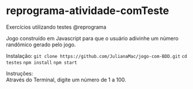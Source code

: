 # reprograma-atividade-comTeste
Exercícios utilizando testes @reprograma


Jogo construído em Javascript para que o usuário adivinhe um número randômico gerado pelo jogo.  

Instalação:
`git clone https://github.com/JulianaMac/jogo-com-BDD.git`
`cd testes`
`npm install`
`npm start`  

Instruções:  
Através do Terminal, digite um número de 1 a 100.  
